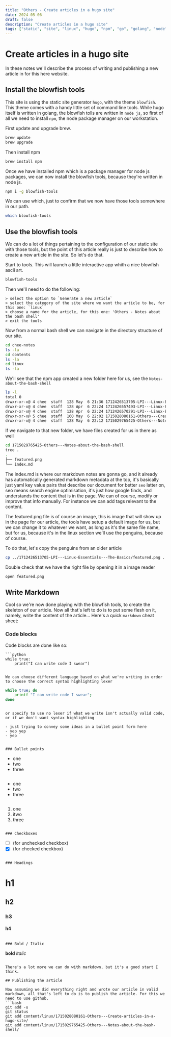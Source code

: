 ```yaml
---
title: "Others - Create articles in a hugo site"
date: 2024-05-06
draft: false
description: "Create articles in a hugo site"
tags: ["static", "site", "linux", "hugo", "npm", "go", "golang", "node"]
---
```

# Create articles in a hugo site

In these notes we'll describe the process of writing and publishing a new article in for this here website.

## Install the blowfish tools

This site is using the static site generator `hugo`, with the theme `blowfish`. This theme comes with a handy little set of command line tools. While hugo itself is written in golang, the blowfish tolls are written in `node js`, so first of all we need to install `npm`, the node package manager on our workstation.

First update and upgrade brew.
```bash
brew update
brew upgrade
```

Then install npm
```bash
brew install npm
```

Once we have installed npm which is a package manager for node js packages, we can now install the blowfish tools, because they're written in node js.
```bash
npm i -g blowfish-tools
```

We can use which, just to confirm that we now have those tools somewhere in our path.
```bash
which blowfish-tools
```

## Use the blowfish tools

We can do a lot of things pertaining to the configuration of our static site with those tools, but the point of this article really is just to describe how to create a new article in the site. So let's do that.

Start to tools. This will launch a little interactive app whith a nice blowfish ascii art.
```bash
blowfish-tools
```

Then we'll need to do the following:
```
> select the option to `Generate a new article`
> select the category of the site where we want the article to be, for this one: `linux`
> choose a name for the article, for this one: 'Others - Notes about the bash shell'
> exit the tools
```

Now from a normal bash shell we can navigate in the directory structure of our site.
```bash
cd chee-notes
ls -la 
cd contents
ls -la 
cd linux
ls -la
```

We'll see that the npm app created a new folder here for us, see the `Notes-about-the-bash-shell`
```bash
ls -l
total 0
drwxr-xr-x@ 4 chee  staff  128 May  6 21:36 1712426513705-LPI---Linux-Essentials---The-Basics
drwxr-xr-x@ 4 chee  staff  128 Apr  6 22:24 1712426557493-LPI---Linux-Essentials---Common-CLI-Tools
drwxr-xr-x@ 4 chee  staff  128 Apr  6 22:24 1712426570291-LPI---Linux-Essentials---Shell-Redirects
drwxr-xr-x@ 5 chee  staff  160 May  6 22:02 1715028080161-Others---Create-articles-in-a-hugo-site
drwxr-xr-x@ 4 chee  staff  128 May  6 22:12 1715029765425-Others---Notes-about-the-bash-shell
```

If we navigate to that new folder, we have files created for us in there as well
```bash
cd 1715029765425-Others---Notes-about-the-bash-shell
tree .
.
├── featured.png
└── index.md
```

The index.md is where our markdown notes are gonna go, and it already has automatically generated markdown metadata at the top, it's basically just yaml key value pairs that describe our document for better `seo` latter on, seo means search engine optimisation, it's just how google finds, and understands the content that is in the page. We can of course, modify or improve that info manually. For instance we can add tags relevant to the content.  

The featured.png file is of course an image, this is image that will show up in the page for our article, the tools have setup a default image for us, but we can change it to whatever we want, as long as it's the same file name, but for us, because it's in the linux section we'll use the penguins, because of course.  

To do that, let's copy the penguins from an older article
```bash
cp ../1712426513705-LPI---Linux-Essentials---The-Basics/featured.png .
```

Double check that we have the right file by opening it in a image reader
```bash
open featured.png
```

## Write Markdown

Cool so we're now done playing with the blowfish tools, to create the skeleton of our article. Now all that's left to do is to put some flesh on it, namely, write the content of the article... Here's a quick `markdown` cheat sheet:

### Code blocks

Code blocks are done like so:
```
```python
while true:
    print("I can write code I swear")
```
```

We can choose different language based on what we're writing in order to choose the correct syntax highlighting lexer
```
```bash
while true; do
    printf "I can write code I swear";
done
```
```

or specify to use no lexer if what we write isn't actually valid code, or if we don't want syntax highlighting 
```
```
- just trying to convey some ideas in a bullet point form here
- yep yep
- yep
```
```

### Bullet points

```
* one
* two
* three
```
```
- one
- two
- three
```
```
1. one
2. itwo
3. three
```

### Checkboxes
```
- [ ] (for unchecked checkbox)
- [x] (for checked checkbox)
```

### Headings
```
# h1
## h2
### h3
#### h4
```

### Bold / Italic

```
**bold**
*italic*
```

There's a lot more we can do with markdown, but it's a good start I think.

## Publishing the article

Now assuming we did everything right and wrote our article in valid markdown, all that's left to do is to publish the article. For this we need to use github.
```bash
git add -u
git status
git add content/linux/1715028080161-Others---Create-articles-in-a-hugo-site/
git add content/linux/1715029765425-Others---Notes-about-the-bash-shell/
```

```bash
```

```bash
```

```bash
```

```bash
```

```bash
```

```bash
```

```bash
```

```bash
```



